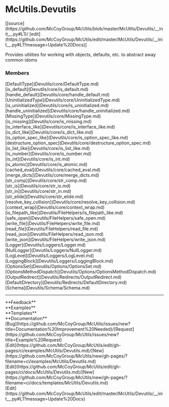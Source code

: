 # <a id="McUtils.Devutils">McUtils.Devutils</a> 
<div class="docs-source-link" markdown="1">
[[source](https://github.com/McCoyGroup/McUtils/blob/master/McUtils/Devutils/__init__.py#L1)/
[edit](https://github.com/McCoyGroup/McUtils/edit/master/McUtils/Devutils/__init__.py#L1?message=Update%20Docs)]
</div>
    
Provides utilities for working with objects, defaults, etc. to abstract away common idoms

### Members
<div class="container alert alert-secondary bg-light">
  <div class="row">
   <div class="col" markdown="1">
[DefaultType](Devutils/core/DefaultType.md)   
</div>
   <div class="col" markdown="1">
[is_default](Devutils/core/is_default.md)   
</div>
   <div class="col" markdown="1">
[handle_default](Devutils/core/handle_default.md)   
</div>
</div>
  <div class="row">
   <div class="col" markdown="1">
[UninitializedType](Devutils/core/UninitializedType.md)   
</div>
   <div class="col" markdown="1">
[is_uninitialized](Devutils/core/is_uninitialized.md)   
</div>
   <div class="col" markdown="1">
[handle_uninitialized](Devutils/core/handle_uninitialized.md)   
</div>
</div>
  <div class="row">
   <div class="col" markdown="1">
[MissingType](Devutils/core/MissingType.md)   
</div>
   <div class="col" markdown="1">
[is_missing](Devutils/core/is_missing.md)   
</div>
   <div class="col" markdown="1">
[is_interface_like](Devutils/core/is_interface_like.md)   
</div>
</div>
  <div class="row">
   <div class="col" markdown="1">
[is_dict_like](Devutils/core/is_dict_like.md)   
</div>
   <div class="col" markdown="1">
[is_option_spec_like](Devutils/core/is_option_spec_like.md)   
</div>
   <div class="col" markdown="1">
[destructure_option_spec](Devutils/core/destructure_option_spec.md)   
</div>
</div>
  <div class="row">
   <div class="col" markdown="1">
[is_list_like](Devutils/core/is_list_like.md)   
</div>
   <div class="col" markdown="1">
[is_number](Devutils/core/is_number.md)   
</div>
   <div class="col" markdown="1">
[is_int](Devutils/core/is_int.md)   
</div>
</div>
  <div class="row">
   <div class="col" markdown="1">
[is_atomic](Devutils/core/is_atomic.md)   
</div>
   <div class="col" markdown="1">
[cached_eval](Devutils/core/cached_eval.md)   
</div>
   <div class="col" markdown="1">
[merge_dicts](Devutils/core/merge_dicts.md)   
</div>
</div>
  <div class="row">
   <div class="col" markdown="1">
[str_comp](Devutils/core/str_comp.md)   
</div>
   <div class="col" markdown="1">
[str_is](Devutils/core/str_is.md)   
</div>
   <div class="col" markdown="1">
[str_in](Devutils/core/str_in.md)   
</div>
</div>
  <div class="row">
   <div class="col" markdown="1">
[str_elide](Devutils/core/str_elide.md)   
</div>
   <div class="col" markdown="1">
[resolve_key_collision](Devutils/core/resolve_key_collision.md)   
</div>
   <div class="col" markdown="1">
[context_wrap](Devutils/core/context_wrap.md)   
</div>
</div>
  <div class="row">
   <div class="col" markdown="1">
[is_filepath_like](Devutils/FileHelpers/is_filepath_like.md)   
</div>
   <div class="col" markdown="1">
[safe_open](Devutils/FileHelpers/safe_open.md)   
</div>
   <div class="col" markdown="1">
[write_file](Devutils/FileHelpers/write_file.md)   
</div>
</div>
  <div class="row">
   <div class="col" markdown="1">
[read_file](Devutils/FileHelpers/read_file.md)   
</div>
   <div class="col" markdown="1">
[read_json](Devutils/FileHelpers/read_json.md)   
</div>
   <div class="col" markdown="1">
[write_json](Devutils/FileHelpers/write_json.md)   
</div>
</div>
  <div class="row">
   <div class="col" markdown="1">
[Logger](Devutils/Loggers/Logger.md)   
</div>
   <div class="col" markdown="1">
[NullLogger](Devutils/Loggers/NullLogger.md)   
</div>
   <div class="col" markdown="1">
[LogLevel](Devutils/Loggers/LogLevel.md)   
</div>
</div>
  <div class="row">
   <div class="col" markdown="1">
[LoggingBlock](Devutils/Loggers/LoggingBlock.md)   
</div>
   <div class="col" markdown="1">
[OptionsSet](Devutils/Options/OptionsSet.md)   
</div>
   <div class="col" markdown="1">
[OptionsMethodDispatch](Devutils/Options/OptionsMethodDispatch.md)   
</div>
</div>
  <div class="row">
   <div class="col" markdown="1">
[OutputRedirect](Devutils/Redirects/OutputRedirect.md)   
</div>
   <div class="col" markdown="1">
[DefaultDirectory](Devutils/Redirects/DefaultDirectory.md)   
</div>
   <div class="col" markdown="1">
[Schema](Devutils/Schema/Schema.md)   
</div>
</div>
  <div class="row">
   <div class="col" markdown="1">
   
</div>
   <div class="col" markdown="1">
   
</div>
   <div class="col" markdown="1">
   
</div>
</div>
</div>













---


<div markdown="1" class="text-secondary">
<div class="container">
  <div class="row">
   <div class="col" markdown="1">
**Feedback**   
</div>
   <div class="col" markdown="1">
**Examples**   
</div>
   <div class="col" markdown="1">
**Templates**   
</div>
   <div class="col" markdown="1">
**Documentation**   
</div>
   <div class="col" markdown="1">
   
</div>
   <div class="col" markdown="1">
   
</div>
   <div class="col" markdown="1">
   
</div>
</div>
  <div class="row">
   <div class="col" markdown="1">
[Bug](https://github.com/McCoyGroup/McUtils/issues/new?title=Documentation%20Improvement%20Needed)/[Request](https://github.com/McCoyGroup/McUtils/issues/new?title=Example%20Request)   
</div>
   <div class="col" markdown="1">
[Edit](https://github.com/McCoyGroup/McUtils/edit/gh-pages/ci/examples/McUtils/Devutils.md)/[New](https://github.com/McCoyGroup/McUtils/new/gh-pages/?filename=ci/examples/McUtils/Devutils.md)   
</div>
   <div class="col" markdown="1">
[Edit](https://github.com/McCoyGroup/McUtils/edit/gh-pages/ci/docs/McUtils/Devutils.md)/[New](https://github.com/McCoyGroup/McUtils/new/gh-pages/?filename=ci/docs/templates/McUtils/Devutils.md)   
</div>
   <div class="col" markdown="1">
[Edit](https://github.com/McCoyGroup/McUtils/edit/master/McUtils/Devutils/__init__.py#L1?message=Update%20Docs)   
</div>
   <div class="col" markdown="1">
   
</div>
   <div class="col" markdown="1">
   
</div>
   <div class="col" markdown="1">
   
</div>
</div>
</div>
</div>
